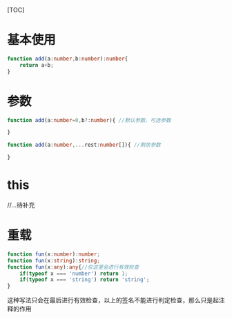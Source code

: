 [TOC]

# 基本使用
```ts
function add(a:number,b:number):number{
    return a+b;
}
```

# 参数
```ts
function add(a:number=0,b?:number){ //默认参数、可选参数

}

function add(a:number,...rest:number[]){ //剩余参数

}
```

# this
//...待补充

# 重载
```ts
function fun(x:number):number;
function fun(x:string):string;
function fun(x:any):any{//仅这里会进行有效检查
    if(typeof x === 'number') return 1;
    if(typeof x === 'string') return 'string';
}
```
这种写法只会在最后进行有效检查，以上的签名不能进行判定检查，那么只是起注释的作用

